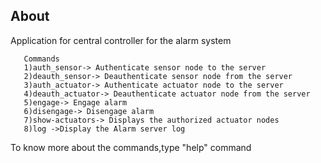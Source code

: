 ## About

Application for central controller for the alarm system

       Commands
       1)auth_sensor-> Authenticate sensor node to the server
       2)deauth_sensor-> Deauthenticate sensor node from the server
       3)auth_actuator-> Authenticate actuator node to the server 
       4)deauth_actuator-> Deauthenticate actuator node from the server
       5)engage-> Engage alarm
       6)disengage-> Disengage alarm
       7)show-actuators-> Displays the authorized actuator nodes
       8)log ->Display the Alarm server log


  To know more about the commands,type "help" command     






